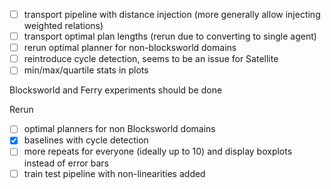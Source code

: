 - [ ] transport pipeline with distance injection (more generally allow injecting weighted relations)
- [ ] transport optimal plan lengths (rerun due to converting to single agent)
- [ ] rerun optimal planner for non-blocksworld domains
- [ ] reintroduce cycle detection, seems to be an issue for Satellite
- [ ] min/max/quartile stats in plots

Blocksworld and Ferry experiments should be done

Rerun
- [ ] optimal planners for non Blocksworld domains
- [x] baselines with cycle detection
- [ ] more repeats for everyone (ideally up to 10) and display boxplots instead of error bars
- [ ] train test pipeline with non-linearities added